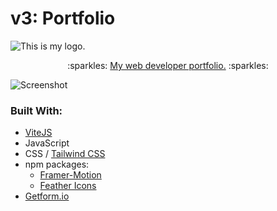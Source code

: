 # v3: Portfolio
![This is my logo.](/../main/src/assets/readme-banner.png)
<p align="center">:sparkles: <a href="https://demihayashi.com/">My web developer portfolio.</a> :sparkles:</p>

![Screenshot](/../main/src/assets/screenshot.png)

### Built With:
- [ViteJS](https://vitejs.dev/)
- JavaScript
- CSS / [Tailwind CSS](https://tailwindcss.com/)
- npm packages:
    - [Framer-Motion](https://www.framer.com/motion/)
    - [Feather Icons](https://feathericons.com/)
- [Getform.io](https://getform.io/)
